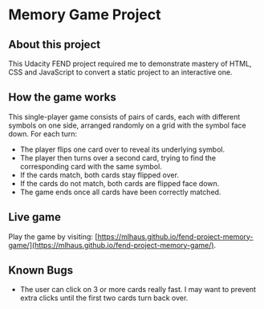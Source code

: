 # Memory Game Project

## About this project

This Udacity FEND project required me to demonstrate mastery of HTML, CSS and JavaScript to convert a static project to an interactive one.

## How the game works

This single-player game consists of pairs of cards, each with different symbols on one side, arranged randomly on a grid with the symbol face down. For each turn:

- The player flips one card over to reveal its underlying symbol.
- The player then turns over a second card, trying to find the corresponding card with the same symbol.
- If the cards match, both cards stay flipped over.
- If the cards do not match, both cards are flipped face down.
- The game ends once all cards have been correctly matched.

## Live game

Play the game by visiting: [https://mlhaus.github.io/fend-project-memory-game/](https://mlhaus.github.io/fend-project-memory-game/).

## Known Bugs

- The user can click on 3 or more cards really fast. I may want to prevent extra clicks until the first two cards turn back over.